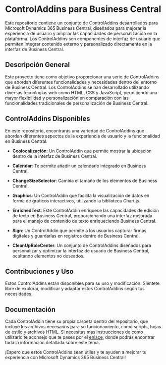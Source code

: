 # ControlAddins para Business Central

Este repositorio contiene un conjunto de ControlAddins desarrollados para Microsoft Dynamics 365 Business Central, diseñados para mejorar la experiencia de usuario y ampliar las capacidades de personalización en la plataforma. Los ControlAddins son componentes de interfaz de usuario que permiten integrar contenido externo y personalizado directamente en la interfaz de Business Central.

## Descripción General

Este proyecto tiene como objetivo proporcionar una serie de ControlAddins que abordan diferentes funcionalidades y necesidades dentro del entorno de Business Central. Los ControlAddins se han desarrollado utilizando diversas tecnologías web como HTML, CSS y JavaScript, permitiendo una mayor flexibilidad y personalización en comparación con las funcionalidades tradicionales de personalización de Business Central.

## ControlAddins Disponibles

En este repositorio, encontrarás una variedad de ControlAddins que abordan diferentes aspectos de la experiencia de usuario y la funcionalidad en Business Central:

-   **Geolocalización**: Un ControlAddin que permite mostrar la ubicación dentro de la interfaz de Business Central.

-   **Calendar**: Te permite añadir un calendario integrado en Business Central.

-   **ChangeSizeSelector**: Cambia el tamaño de los elementos de Business Central.

-   **Graphics**: Un ControlAddin que facilita la visualización de datos en forma de gráficos interactivos, utilizando la biblioteca Chart.js.

-   **EnrichedText**: Este ControlAddin enriquece las capacidades de edición de texto en Business Central, proporcionando una interfaz mejorada para el manejo de contenido de texto enriqueciendo Business Central.

-   **Sign**: Un ControlAddin que permite a los usuarios capturar firmas digitales y guardarlas en registros dentro de Business Central.

-   **CleanUpRoleCenter**: Un conjunto de ControlAddins diseñados para personalizar y optimizar la interfaz de usuario de Business Central, ocultando elementos no deseados.

## Contribuciones y Uso

Estos ControlAddins están disponibles para su uso y modificación. Siéntete libre de explorar, modificar y adaptar estos ControlAddins según tus necesidades.

## Documentación

Cada ControlAddin tiene su propia carpeta dentro del repositorio, que incluye los archivos necesarios para su funcionamiento, como scripts, hojas de estilo y archivos HTML. Si necesitas mas instrucciones de como utilizarlo te aconsejo que te pases por el [enlace](https://www.aesva.es/categorias/ControlAddin/), donde podrás encontrar toda la información detallada sobre este tema.

¡Espero que estos ControlAddins sean útiles y te ayuden a mejorar tu experiencia con Microsoft Dynamics 365 Business Central!
